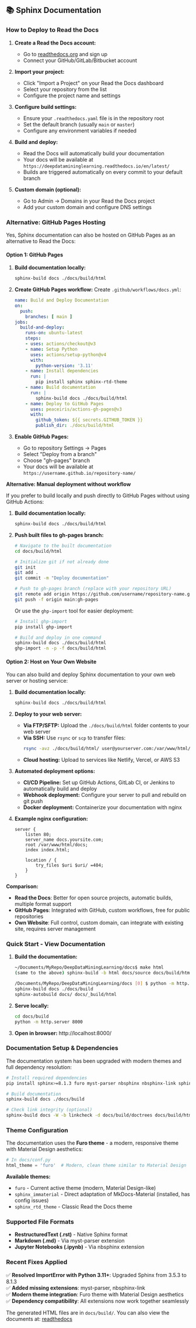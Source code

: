 ## 📚 Sphinx Documentation

### How to Deploy to Read the Docs

1. **Create a Read the Docs account:**
   - Go to [readthedocs.org](https://readthedocs.org/) and sign up
   - Connect your GitHub/GitLab/Bitbucket account

2. **Import your project:**
   - Click "Import a Project" on your Read the Docs dashboard
   - Select your repository from the list
   - Configure the project name and settings

3. **Configure build settings:**
   - Ensure your `.readthedocs.yaml` file is in the repository root
   - Set the default branch (usually `main` or `master`)
   - Configure any environment variables if needed

4. **Build and deploy:**
   - Read the Docs will automatically build your documentation
   - Your docs will be available at `https://deepdatamininglearning.readthedocs.io/en/latest/`
   - Builds are triggered automatically on every commit to your default branch

5. **Custom domain (optional):**
   - Go to Admin → Domains in your Read the Docs project
   - Add your custom domain and configure DNS settings

### Alternative: GitHub Pages Hosting

Yes, Sphinx documentation can also be hosted on GitHub Pages as an alternative to Read the Docs:

#### Option 1: GitHub Pages

1. **Build documentation locally:**
   ```bash
   sphinx-build docs ./docs/build/html
   ```

2. **Create GitHub Pages workflow:**
   Create `.github/workflows/docs.yml`:
   ```yaml
   name: Build and Deploy Documentation
   on:
     push:
       branches: [ main ]
   jobs:
     build-and-deploy:
       runs-on: ubuntu-latest
       steps:
       - uses: actions/checkout@v3
       - name: Setup Python
         uses: actions/setup-python@v4
         with:
           python-version: '3.11'
       - name: Install dependencies
         run: |
           pip install sphinx sphinx-rtd-theme
       - name: Build documentation
         run: |
           sphinx-build docs ./docs/build/html
       - name: Deploy to GitHub Pages
         uses: peaceiris/actions-gh-pages@v3
         with:
           github_token: ${{ secrets.GITHUB_TOKEN }}
           publish_dir: ./docs/build/html
   ```

3. **Enable GitHub Pages:**
   - Go to repository Settings → Pages
   - Select "Deploy from a branch"
   - Choose "gh-pages" branch
   - Your docs will be available at `https://username.github.io/repository-name/`

**Alternative: Manual deployment without workflow**

If you prefer to build locally and push directly to GitHub Pages without using GitHub Actions:

1. **Build documentation locally:**
   ```bash
   sphinx-build docs ./docs/build/html
   ```

2. **Push built files to gh-pages branch:**
   ```bash
   # Navigate to the built documentation
   cd docs/build/html
   
   # Initialize git if not already done
   git init
   git add .
   git commit -m "Deploy documentation"
   
   # Push to gh-pages branch (replace with your repository URL)
   git remote add origin https://github.com/username/repository-name.git
   git push -f origin main:gh-pages
   ```

   Or use the `ghp-import` tool for easier deployment:
   ```bash
   # Install ghp-import
   pip install ghp-import
   
   # Build and deploy in one command
   sphinx-build docs ./docs/build/html
   ghp-import -n -p -f docs/build/html
   ```

#### Option 2: Host on Your Own Website

You can also build and deploy Sphinx documentation to your own web server or hosting service:

1. **Build documentation locally:**
   ```bash
   sphinx-build docs ./docs/build/html
   ```

2. **Deploy to your web server:**
   - **Via FTP/SFTP:** Upload the `./docs/build/html` folder contents to your web server
   - **Via SSH:** Use `rsync` or `scp` to transfer files:
     ```bash
     rsync -avz ./docs/build/html/ user@yourserver.com:/var/www/html/docs/
     ```
   - **Cloud hosting:** Upload to services like Netlify, Vercel, or AWS S3

3. **Automated deployment options:**
   - **CI/CD Pipeline:** Set up GitHub Actions, GitLab CI, or Jenkins to automatically build and deploy
   - **Webhook deployment:** Configure your server to pull and rebuild on git push
   - **Docker deployment:** Containerize your documentation with nginx

4. **Example nginx configuration:**
   ```nginx
   server {
       listen 80;
       server_name docs.yoursite.com;
       root /var/www/html/docs;
       index index.html;
       
       location / {
           try_files $uri $uri/ =404;
       }
   }
   ```

**Comparison:**
- **Read the Docs**: Better for open source projects, automatic builds, multiple format support
- **GitHub Pages**: Integrated with GitHub, custom workflows, free for public repositories
- **Own Website**: Full control, custom domain, can integrate with existing site, requires server management


### Quick Start - View Documentation

1. **Build the documentation:**
   ```bash
   ~/Documents/MyRepo/DeepDataMiningLearning/docs$ make html 
   (same to the above) sphinx-build -b html docs/source docs/build/html 
   
   /Documents/MyRepo/DeepDataMiningLearning/docs [0] $ python -m http.server 8000 -d build/html
   sphinx-build docs ./docs/build
   sphinx-autobuild docs/ docs/_build/html
   ```

2. **Serve locally:**
   ```bash
   cd docs/build
   python -m http.server 8000
   ```

3. **Open in browser:** http://localhost:8000/

### Documentation Setup & Dependencies

The documentation system has been upgraded with modern themes and full dependency resolution:

```bash
# Install required dependencies
pip install sphinx>=8.1.3 furo myst-parser nbsphinx nbsphinx-link sphinx-immaterial

# Build documentation
sphinx-build docs ./docs/build

# Check link integrity (optional)
sphinx-build docs -W -b linkcheck -d docs/build/doctrees docs/build/html
```

### Theme Configuration

The documentation uses the **Furo theme** - a modern, responsive theme with Material Design aesthetics:

```python
# In docs/conf.py
html_theme = 'furo'  # Modern, clean theme similar to Material Design
```

**Available themes:**
- `furo` - Current active theme (modern, Material Design-like)
- `sphinx_immaterial` - Direct adaptation of MkDocs-Material (installed, has config issues)
- `sphinx_rtd_theme` - Classic Read the Docs theme

### Supported File Formats

- **RestructuredText (.rst)** - Native Sphinx format
- **Markdown (.md)** - Via myst-parser extension
- **Jupyter Notebooks (.ipynb)** - Via nbsphinx extension

### Recent Fixes Applied

✅ **Resolved ImportError with Python 3.11+**: Upgraded Sphinx from 3.5.3 to 8.1.3  
✅ **Added missing extensions**: myst-parser, nbsphinx-link  
✅ **Modern theme integration**: Furo theme with Material Design aesthetics  
✅ **Dependency compatibility**: All extensions now work together seamlessly  

The generated HTML files are in `docs/build/`. You can also view the documents at: [readthedocs](https://deepdatamininglearning.readthedocs.io/en/latest/)
